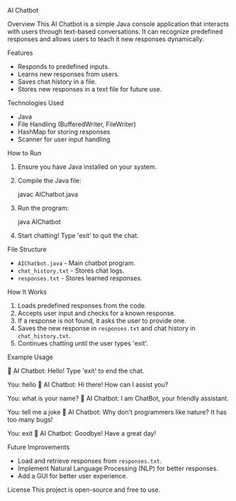  AI Chatbot

 Overview
This AI Chatbot is a simple Java console application that interacts with users through text-based conversations. It can recognize predefined responses and allows users to teach it new responses dynamically.

Features
- Responds to predefined inputs.
- Learns new responses from users.
- Saves chat history in a file.
- Stores new responses in a text file for future use.

 Technologies Used
- Java
- File Handling (BufferedWriter, FileWriter)
- HashMap for storing responses
- Scanner for user input handling

How to Run
1. Ensure you have Java installed on your system.
2. Compile the Java file:
  
   javac AIChatbot.java
 
3. Run the program:
   
   java AIChatbot
  
4. Start chatting! Type 'exit' to quit the chat.

File Structure
- `AIChatbot.java` - Main chatbot program.
- `chat_history.txt` - Stores chat logs.
- `responses.txt` - Stores learned responses.

How It Works
1. Loads predefined responses from the code.
2. Accepts user input and checks for a known response.
3. If a response is not found, it asks the user to provide one.
4. Saves the new response in `responses.txt` and chat history in `chat_history.txt`.
5. Continues chatting until the user types 'exit'.

Example Usage

🤖 AI Chatbot: Hello! Type 'exit' to end the chat.

You: hello
🤖 AI Chatbot: Hi there! How can I assist you?

You: what is your name?
🤖 AI Chatbot: I am ChatBot, your friendly assistant.

You: tell me a joke
🤖 AI Chatbot: Why don't programmers like nature? It has too many bugs!

You: exit
🤖 AI Chatbot: Goodbye! Have a great day!


 Future Improvements
- Load and retrieve responses from `responses.txt`.
- Implement Natural Language Processing (NLP) for better responses.
- Add a GUI for better user experience.

License
This project is open-source and free to use.

